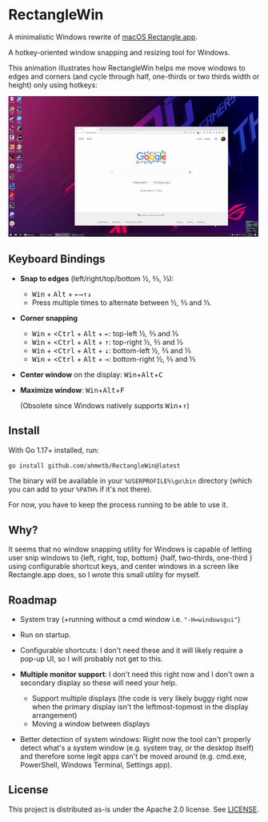 # RectangleWin

A minimalistic Windows rewrite of [macOS Rectangle.app](https://rectangleapp.com).

A hotkey-oriented window snapping and resizing tool for Windows.

This animation illustrates how RectangleWin helps me move windows to edges
and corners (and cycle through half, one-thirds or two thirds width or height)
only using hotkeys:

![RectangleWin demo](./RectangleWin-demo.gif)


## Keyboard Bindings

- **Snap to edges** (left/right/top/bottom ½, ⅔, ⅓):
  - <kbd>Win</kbd> + <kbd>Alt</kbd> + <kbd>&larr;</kbd><kbd>&rarr;</kbd><kbd>&uarr;</kbd><kbd>&darr;</kbd>
  - Press multiple times to alternate between ½, ⅔ and ⅓.

- **Corner snapping**
  - <kbd>Win</kbd> + <<kbd>Ctrl</kbd> + <kbd>Alt</kbd> + <kbd>&larr;</kbd>: top-left ½, ⅔ and ⅓
  - <kbd>Win</kbd> + <<kbd>Ctrl</kbd> + <kbd>Alt</kbd> + <kbd>&uarr;</kbd>: top-right ½, ⅔ and ⅓
  - <kbd>Win</kbd> + <<kbd>Ctrl</kbd> + <kbd>Alt</kbd> + <kbd>&darr;</kbd>: bottom-left ½, ⅔ and ⅓
  - <kbd>Win</kbd> + <<kbd>Ctrl</kbd> + <kbd>Alt</kbd> + <kbd>&rarr;</kbd>: bottom-right ½, ⅔ and ⅓

- **Center window** on the display: <kbd>Win</kbd>+<kbd>Alt</kbd>+<kbd>C</kbd>

- **Maximize window**: <kbd>Win</kbd>+<kbd>Alt</kbd>+<kbd>F</kbd>

  (Obsolete since Windows natively supports <kbd>Win</kbd>+<kbd>&uarr;</kbd>)

## Install

With Go 1.17+ installed, run:

```sh
go install github.com/ahmetb/RectangleWin@latest
```

The binary will be available in your `%USERPROFILE%\go\bin` directory
(which you can add to your `%PATH%` if it's not there).

For now, you have to keep the process running to be able to use it.

## Why?

It seems that no window snapping utility for Windows is capable of letting
user snip windows to {left, right, top, bottom} {half, two-thirds, one-third }
using configurable shortcut keys, and center windows in a screen like
Rectangle.app does, so I wrote this small utility for myself.

## Roadmap

- System tray (+running without a cmd window i.e. `"-H=windowsgui"`)

- Run on startup.

- Configurable shortcuts: I don't need these and it will likely require a pop-up
  UI, so I will probably not get to this.

- **Multiple monitor support**: I don't need this right now and I don't own
  a secondary display so these will need your help.
  - Support multiple displays (the code is very likely buggy right now when the
  primary display isn't the leftmost-topmost in the display arrangement)
  - Moving a window between displays

- Better detection of system windows: Right now the tool can't properly detect
  what's a system window (e.g. system tray, or the desktop itself) and therefore
  some legit apps can't be moved around (e.g. cmd.exe, PowerShell, Windows Terminal,
  Settings app).

## License

This project is distributed as-is under the Apache 2.0 license.
See [LICENSE](./LICENSE).